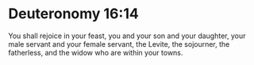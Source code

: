# Deuteronomy 16:14

You shall rejoice in your feast, you and your son and your daughter, your male servant and your female servant, the Levite, the sojourner, the fatherless, and the widow who are within your towns.
